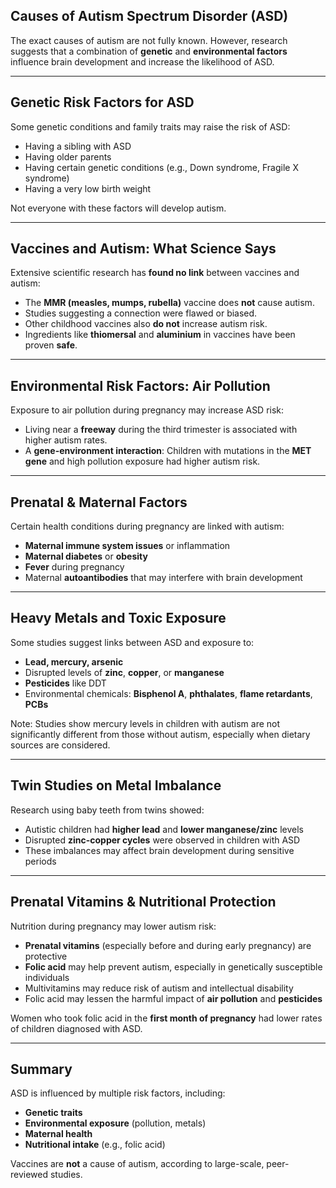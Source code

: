 ## Causes of Autism Spectrum Disorder (ASD)

The exact causes of autism are not fully known. However, research suggests that a combination of **genetic** and **environmental factors** influence brain development and increase the likelihood of ASD.

---

## Genetic Risk Factors for ASD

Some genetic conditions and family traits may raise the risk of ASD:

- Having a sibling with ASD  
- Having older parents  
- Having certain genetic conditions (e.g., Down syndrome, Fragile X syndrome)  
- Having a very low birth weight

Not everyone with these factors will develop autism.

---

## Vaccines and Autism: What Science Says

Extensive scientific research has **found no link** between vaccines and autism:

- The **MMR (measles, mumps, rubella)** vaccine does **not** cause autism.  
- Studies suggesting a connection were flawed or biased.  
- Other childhood vaccines also **do not** increase autism risk.  
- Ingredients like **thiomersal** and **aluminium** in vaccines have been proven **safe**.

---

## Environmental Risk Factors: Air Pollution

Exposure to air pollution during pregnancy may increase ASD risk:

- Living near a **freeway** during the third trimester is associated with higher autism rates.  
- A **gene-environment interaction**: Children with mutations in the **MET gene** and high pollution exposure had higher autism risk.

---

## Prenatal & Maternal Factors

Certain health conditions during pregnancy are linked with autism:

- **Maternal immune system issues** or inflammation  
- **Maternal diabetes** or **obesity**  
- **Fever** during pregnancy  
- Maternal **autoantibodies** that may interfere with brain development

---

## Heavy Metals and Toxic Exposure

Some studies suggest links between ASD and exposure to:

- **Lead, mercury, arsenic**  
- Disrupted levels of **zinc**, **copper**, or **manganese**  
- **Pesticides** like DDT  
- Environmental chemicals: **Bisphenol A**, **phthalates**, **flame retardants**, **PCBs**

Note: Studies show mercury levels in children with autism are not significantly different from those without autism, especially when dietary sources are considered.

---

## Twin Studies on Metal Imbalance

Research using baby teeth from twins showed:

- Autistic children had **higher lead** and **lower manganese/zinc** levels  
- Disrupted **zinc-copper cycles** were observed in children with ASD  
- These imbalances may affect brain development during sensitive periods

---

## Prenatal Vitamins & Nutritional Protection

Nutrition during pregnancy may lower autism risk:

- **Prenatal vitamins** (especially before and during early pregnancy) are protective  
- **Folic acid** may help prevent autism, especially in genetically susceptible individuals  
- Multivitamins may reduce risk of autism and intellectual disability  
- Folic acid may lessen the harmful impact of **air pollution** and **pesticides**

Women who took folic acid in the **first month of pregnancy** had lower rates of children diagnosed with ASD.

---

## Summary

ASD is influenced by multiple risk factors, including:

- **Genetic traits**  
- **Environmental exposure** (pollution, metals)  
- **Maternal health**  
- **Nutritional intake** (e.g., folic acid)

Vaccines are **not** a cause of autism, according to large-scale, peer-reviewed studies.


